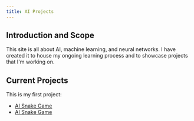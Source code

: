 ```yaml
---
title: AI Projects
---
```

## Introduction and Scope

This site is all about AI, machine learning, and neural networks. I have 
created it to house my ongoing learning process and to showcase projects 
that I'm working on.

## Current Projects

This is my first project:

* [AI Snake Game](ai/)
* [AI Snake Game](ai/index.md)

